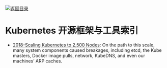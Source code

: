 [![返回目录](https://parg.co/UGo)](https://github.com/wxyyxc1992/Awesome-Reference) 
# Kubernetes 开源框架与工具索引

* [2018-Scaling Kubernetes to 2,500 Nodes](https://parg.co/Uke): On the path to this scale, many system components caused breakages, including etcd, the Kube masters, Docker image pulls, network, KubeDNS, and even our machines’ ARP caches.
